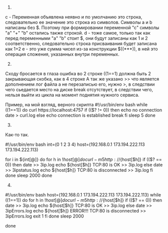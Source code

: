 1.
с - Переменная объявлена неявно и по умолчанию это строка, следовательно ее значение это строка из символов.
Символы a и b написаны без $. Поэтому при формировании переменной "с" символы "а" "+" "b" остались также строкой.
d - тоже самое, только так как перед переменными "a" "b" стоит $, они будут записаны как 1 и 2 соответственно, следовательно строка присваивания будет записана как 1+2
e - это уже сумма чисел из-за конструкции $((***)), в ней это операция сложения, указанных внутри переменных.

2.
Сходу бросается в глаза ошибка во 2 строке ((1==1) должна быть 2 закрывающая скобка, как в 4 строке
А так же указано >> что является дополнением лог файла а не перезаписью его, нужно >, в следствии чего сьедается место на диске
break отсутствует, в следствии чего, нельзя выйти из цикла на момент поднятия нужного сервиса.

Пример, на мой взгляд, верного скрипта
#!/usr/bin/env bash
while ((1==1))
do
curl https://localhost:4757
if (($? != 0))
then
echo no connection
date > curl.log
else
echo connection is established
break
fi
sleep 5
done

3.
Как-то так.

#!/usr/bin/env bash
int=(0 1 2 3 4)
host=(192.168.0.1 173.194.222.113 173.194.222.113)

for i in ${int[@]}
do
    for h in ${!host[@]}
    do
        curl -m 5 http://${host[$h]}
        if (($? == 0))
        then
            date >> 3ip.log
            echo ${host[$h]} TCP:80 is OK >> 3ip.log
        else
            date >> 3ipstatus.log
            echo ${host[$h]} TCP:80 is disconnected >> 3ip.log
        fi
    done
    sleep 2000
done

4.

#!/usr/bin/env bash
host=(192.168.0.1 173.194.222.113 173.194.222.113)
while ((1==1))
do
    for h in ${!host[@]}
    do
        curl -m 5 http://${host[$h]}
        if (($? == 0))
        then
            date >> 3ip.log
            echo ${host[$h]} TCP:80 is OK >> 3ip.log
        else
            date >> 3ipErrors.log
            echo ${host[$h]} ERROR!!! TCP:80 is disconnected >> 3ipErrors.log
            exit 1
        fi
    done
    sleep 2000

done